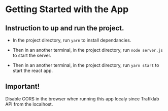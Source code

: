 # Getting Started with the App

## Instruction to up and run the project.

- In the project directory, run `yarn` to install dependancies.

- Then in an another terminal, in the project directory, run `node server.js` to start the server.

- Then in an another terminal, in the project directory, run `yarn start` to start the react app.

## Important!

Disable CORS in the browser when running this app localy since Trafiklab API from the localhost.
